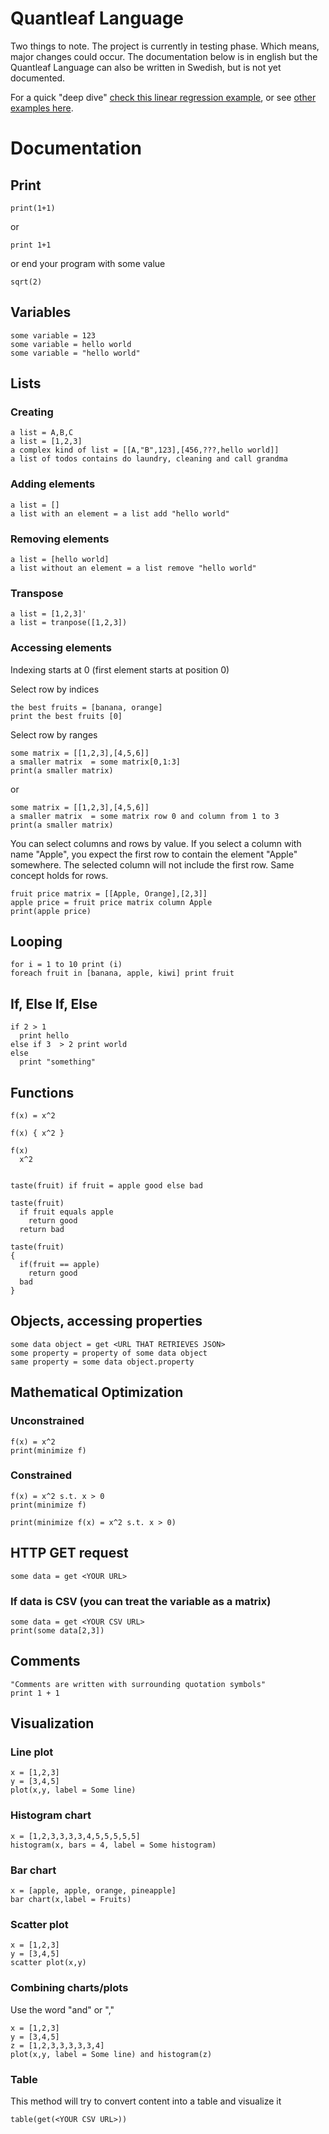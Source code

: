# Quantleaf Language
Two things to note. The project is currently in testing phase. Which means, major changes could occur. 
The documentation below is in english but the Quantleaf Language can also be written in Swedish, but is not yet documented.

For a quick "deep dive" [check this linear regression example](https://github.com/quantleaf/quantleaf-language-documentation/blob/master/examples/linear-regression-one-variable.md), or see [other examples here](https://github.com/quantleaf/quantleaf-language-documentation/tree/master/examples).


# Documentation

## Print
```
print(1+1)
```

or 

```
print 1+1
```

or end your program with some value

```
sqrt(2)
```

## Variables
```
some variable = 123
some variable = hello world
some variable = "hello world"
```

## Lists
### Creating
```
a list = A,B,C
a list = [1,2,3]
a complex kind of list = [[A,"B",123],[456,???,hello world]]
a list of todos contains do laundry, cleaning and call grandma
```
### Adding elements

```
a list = [] 
a list with an element = a list add "hello world"
```
### Removing elements

```
a list = [hello world] 
a list without an element = a list remove "hello world"
```

### Transpose 
```
a list = [1,2,3]'
a list = tranpose([1,2,3])
```

### Accessing elements

Indexing starts at 0 (first element starts at position 0)


Select row by indices
```
the best fruits = [banana, orange]
print the best fruits [0]
```


Select row by ranges
```
some matrix = [[1,2,3],[4,5,6]]
a smaller matrix  = some matrix[0,1:3]
print(a smaller matrix)
```
or 
```
some matrix = [[1,2,3],[4,5,6]]
a smaller matrix  = some matrix row 0 and column from 1 to 3
print(a smaller matrix)
```


You can select columns and rows by value. If you select a column with name "Apple", you expect the first row to contain the element "Apple" somewhere. The selected column will not include the first row. Same concept holds for rows. 
```
fruit price matrix = [[Apple, Orange],[2,3]]
apple price = fruit price matrix column Apple
print(apple price)
```



## Looping

```
for i = 1 to 10 print (i)
foreach fruit in [banana, apple, kiwi] print fruit
```

## If, Else If, Else
```
if 2 > 1
  print hello
else if 3  > 2 print world
else
  print "something"
```

## Functions
```
f(x) = x^2

f(x) { x^2 }

f(x)
  x^2


taste(fruit) if fruit = apple good else bad

taste(fruit)
  if fruit equals apple
    return good
  return bad
  
taste(fruit)
{
  if(fruit == apple)
    return good
  bad
}
```

## Objects, accessing properties
```
some data object = get <URL THAT RETRIEVES JSON>
some property = property of some data object
same property = some data object.property
```
## Mathematical Optimization
### Unconstrained
```
f(x) = x^2 
print(minimize f)
```
### Constrained
```
f(x) = x^2 s.t. x > 0
print(minimize f)
```

```
print(minimize f(x) = x^2 s.t. x > 0)
```

## HTTP GET request
```
some data = get <YOUR URL>
```

### If data is CSV (you can treat the variable as a matrix)
```
some data = get <YOUR CSV URL>
print(some data[2,3])
```

## Comments
```
"Comments are written with surrounding quotation symbols"
print 1 + 1
```

## Visualization
### Line plot
```
x = [1,2,3]
y = [3,4,5]
plot(x,y, label = Some line)
```
### Histogram chart
```
x = [1,2,3,3,3,3,4,5,5,5,5,5]
histogram(x, bars = 4, label = Some histogram)
```

### Bar chart
```
x = [apple, apple, orange, pineapple]
bar chart(x,label = Fruits)
```

### Scatter plot
```
x = [1,2,3]
y = [3,4,5]
scatter plot(x,y)
```

### Combining charts/plots
Use the word "and" or ","
```
x = [1,2,3]
y = [3,4,5]
z = [1,2,3,3,3,3,3,4]
plot(x,y, label = Some line) and histogram(z)
```


### Table
This method will try to convert content into a table and visualize it
```
table(get(<YOUR CSV URL>))
```


